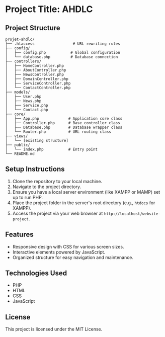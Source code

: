 # Project Title: AHDLC 

## Project Structure
```
projet-ahdlc/
├── .htaccess                 # URL rewriting rules
├── config/
│   ├── config.php           # Global configuration
│   └── database.php         # Database connection
├── controllers/
│   ├── HomeController.php
│   ├── AboutController.php
│   ├── NewsController.php
│   ├── DomainController.php
│   ├── ServiceController.php
│   └── ContactController.php
├── models/
│   ├── User.php
│   ├── News.php
│   ├── Service.php
│   └── Contact.php
├── core/
│   ├── App.php             # Application core class
│   ├── Controller.php      # Base controller class
│   ├── Database.php        # Database wrapper class
│   └── Router.php          # URL routing class
├── views/
│   └── [existing structure]
├── public/
│   └── index.php           # Entry point
└── README.md

```

## Setup Instructions
1. Clone the repository to your local machine.
2. Navigate to the project directory.
3. Ensure you have a local server environment (like XAMPP or MAMP) set up to run PHP.
4. Place the project folder in the server's root directory (e.g., `htdocs` for XAMPP).
5. Access the project via your web browser at `http://localhost/website-project`.

## Features
- Responsive design with CSS for various screen sizes.
- Interactive elements powered by JavaScript.
- Organized structure for easy navigation and maintenance.

## Technologies Used
- PHP
- HTML
- CSS
- JavaScript

## License
This project is licensed under the MIT License.
